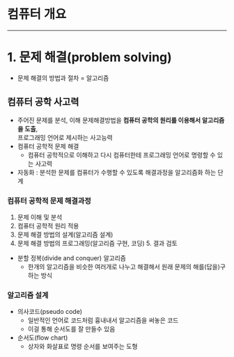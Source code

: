 # 컴퓨터 개요
---
# 1. 문제 해결(problem solving)
- 문제 해결의 방법과 절차 = 알고리즘

## 컴퓨터 공학 사고력
- 주어진 문제를 분석, 이해 문제해결방법을 **컴퓨터 공학의 원리를 이용해서 알고리즘을 도출**,   
프로그래밍 언어로 제시하는 사고능력
- 컴퓨터 공학적 문제 해결
  - 컴퓨터 공학적으로 이해하고 다시 컴퓨터한테 프로그래밍 언어로 명령할 수 있는 사고력
- 자동화 : 분석한 문제를 컴퓨터가 수행할 수 있도록 해결과정을 알고리즘화 하는 단계


### 컴퓨터 공학적 문제 해결과정
1. 문제 이해 및 분석
2. 컴퓨터 공학적 원리 적용
3. 문제 해결 방법의 설계(알고리즘 설계)
4. 문제 해결 방법의 프로그래밍(알고리즘 구현, 코딩)
	5. 결과 검토
- 분할 정복(divide and conquer) 알고리즘
  - 한개의 알고리즘을 비슷한 여러개로 나누고 해결해서 원래 문제의 해를(답을)구하는 방식

### 알고리즘 설계
  - 의사코드(pseudo code)
    - 일반적인 언어로 코드처럼 흉내내서 알고리즘을 써놓은 코드
    - 이걸 통해 순서도를 잘 만들수 있음
  - 순서도(flow chart)
    - 상자와 화살표로 명령 순서를 보여주는 도형
